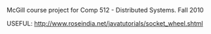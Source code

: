 McGill course project for Comp 512 - Distributed Systems. Fall 2010

USEFUL:
http://www.roseindia.net/javatutorials/socket_wheel.shtml